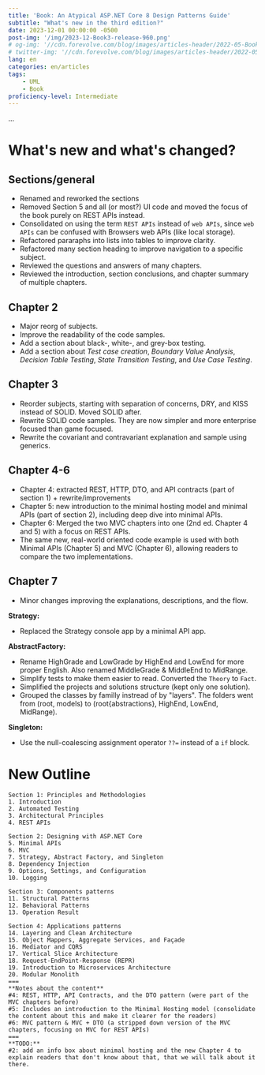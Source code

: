 ```yaml
---
title: 'Book: An Atypical ASP.NET Core 8 Design Patterns Guide'
subtitle: "What's new in the third edition?"
date: 2023-12-01 00:00:00 -0500
post-img: '/img/2023-12-Book3-release-960.png'
# og-img: '//cdn.forevolve.com/blog/images/articles-header/2022-05-Book2-release-LinkedIn.png'
# twitter-img: '//cdn.forevolve.com/blog/images/articles-header/2022-05-Book2-release-LinkedIn.png'
lang: en
categories: en/articles
tags:
    - UML
    - Book
proficiency-level: Intermediate
---
```


...

# What's new and what's changed?

## Sections/general

-   Renamed and reworked the sections
-   Removed Section 5 and all (or most?) UI code and moved the focus of the book purely on REST APIs instead.
-   Consolidated on using the term `REST APIs` instead of `web APIs`, since `web APIs` can be confused with Browsers web APIs (like local storage).
-   Refactored pararaphs into lists into tables to improve clarity.
-   Refactored many section heading to improve navigation to a specific subject.
-   Reviewed the questions and answers of many chapters.
-   Reviewed the introduction, section conclusions, and chapter summary of multiple chapters.

## Chapter 2

-   Major reorg of subjects.
-   Improve the readability of the code samples.
-   Add a section about black-, white-, and grey-box testing.
-   Add a section about _Test case creation_, _Boundary Value Analysis_, _Decision Table Testing_, _State Transition Testing_, and _Use Case Testing_.

## Chapter 3

-   Reorder subjects, starting with separation of concerns, DRY, and KISS instead of SOLID. Moved SOLID after.
-   Rewrite SOLID code samples. They are now simpler and more enterprise focused than game focused.
-   Rewrite the covariant and contravariant explanation and sample using generics.

## Chapter 4-6

-   Chapter 4: extracted REST, HTTP, DTO, and API contracts (part of section 1) + rewrite/improvements
-   Chapter 5: new introduction to the minimal hosting model and minimal APIs (part of section 2), including deep dive into minimal APIs.
-   Chapter 6: Merged the two MVC chapters into one (2nd ed. Chapter 4 and 5) with a focus on REST APIs.
-   The same new, real-world oriented code example is used with both Minimal APIs (Chapter 5) and MVC (Chapter 6), allowing readers to compare the two implementations.

## Chapter 7

-   Minor changes improving the explanations, descriptions, and the flow.

**Strategy:**

-   Replaced the Strategy console app by a minimal API app.

**AbstractFactory:**

-   Rename HighGrade and LowGrade by HighEnd and LowEnd for more proper English. Also renamed MiddleGrade & MiddleEnd to MidRange.
-   Simplify tests to make them easier to read. Converted the `Theory` to `Fact`.
-   Simplified the projects and solutions structure (kept only one solution).
-   Grouped the classes by familly instread of by "layers". The folders went from (root, models) to (root{abstractions}, HighEnd, LowEnd, MidRange).

**Singleton:**

-   Use the null-coalescing assignment operator `??=` instead of a `if` block.

# New Outline

```
Section 1: Principles and Methodologies
1. Introduction
2. Automated Testing
3. Architectural Principles
4. REST APIs

Section 2: Designing with ASP.NET Core
5. Minimal APIs
6. MVC
7. Strategy, Abstract Factory, and Singleton
8. Dependency Injection
9. Options, Settings, and Configuration
10. Logging

Section 3: Components patterns
11. Structural Patterns
12. Behavioral Patterns
13. Operation Result

Section 4: Applications patterns
14. Layering and Clean Architecture
15. Object Mappers, Aggregate Services, and Façade
16. Mediator and CQRS
17. Vertical Slice Architecture
18. Request-EndPoint-Response (REPR)
19. Introduction to Microservices Architecture
20. Modular Monolith
===
**Notes about the content**
#4: REST, HTTP, API Contracts, and the DTO pattern (were part of the MVC chapters before)
#5: Includes an introduction to the Minimal Hosting model (consolidate the content about this and make it clearer for the readers)
#6: MVC pattern & MVC + DTO (a stripped down version of the MVC chapters, focusing on MVC for REST APIs)
===
**TODO:**
#2: add an info box about minimal hosting and the new Chapter 4 to explain readers that don't know about that, that we will talk about it there.
```
